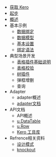 * [获取 Kero](install.md)
* [起步](getting-started.md)
* [概述](overview.md)
* 基本示例
  * [数据绑定](example2.md)
  * [数据模型](datatable.md)
  * [基本设置](dataTableUse.md)
  * [绑定语法](syntax.md)
* 典型场景开发
  * [表格插件基础说明](grid.md)
  * [表格校验](gridValidate.md)
  * [树插件](tree.md)
  * 弹框增删
  * 查询
* Adapter
  * adapter概述
  * [adapter文档](module.md)
* API文档
  * API概述
  * [u.DataTable](udatatable.md)
  * [u.Row](row.md)
  * [Kero 工具库](core.md)
* Refrence相关资料
  * [设计模式](arch.md)
  * [knockout](knockout.md)
